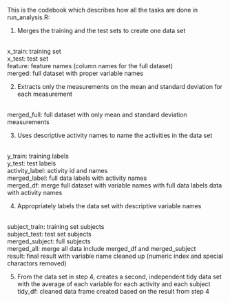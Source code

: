 This is the codebook which describes how all the tasks are done in run_analysis.R:

1. Merges the training and the test sets to create one data set
<br />
x_train: training set 
<br />
x_test: test set
<br />
feature: feature names (column names for the full dataset)
<br />
merged: full dataset with proper variable names

2. Extracts only the measurements on the mean and standard deviation for each measurement
<br />
merged_full: full dataset with only mean and standard deviation measurements

3. Uses descriptive activity names to name the activities in the data set
<br />
y_train: training labels
<br />
y_test: test labels
<br />
activity_label: activity id and names
<br />
merged_label: full data labels with activity names
<br />
merged_df: merge full dataset with variable names with full data labels data with activity names

4. Appropriately labels the data set with descriptive variable names
<br />
subject_train: training set subjects
<br />subject_test: test set subjects
<br />merged_subject: full subjects
<br />merged_all: merge all data include merged_df and merged_subject 
<br />result: final result with variable name cleaned up (numeric index and special charactors removed)

5. From the data set in step 4, creates a second, independent tidy data set with the average of each variable for each activity and each subject
<br />tidy_df: cleaned data frame created based on the result from step 4
